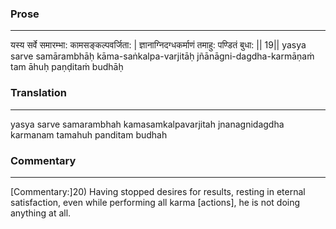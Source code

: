 ### Prose 
 --- 
यस्य सर्वे समारम्भा: कामसङ्कल्पवर्जिता: |
ज्ञानाग्निदग्धकर्माणं तमाहु: पण्डितं बुधा: || 19||
yasya sarve samārambhāḥ kāma-saṅkalpa-varjitāḥ
jñānāgni-dagdha-karmāṇaṁ tam āhuḥ paṇḍitaṁ budhāḥ

### Translation 
 --- 
yasya sarve samarambhah kamasamkalpavarjitah jnanagnidagdha karmanam tamahuh panditam budhah

### Commentary 
 --- 
[Commentary:]20) Having stopped desires for results, resting in eternal satisfaction, even while performing all karma [actions], he is not doing anything at all.